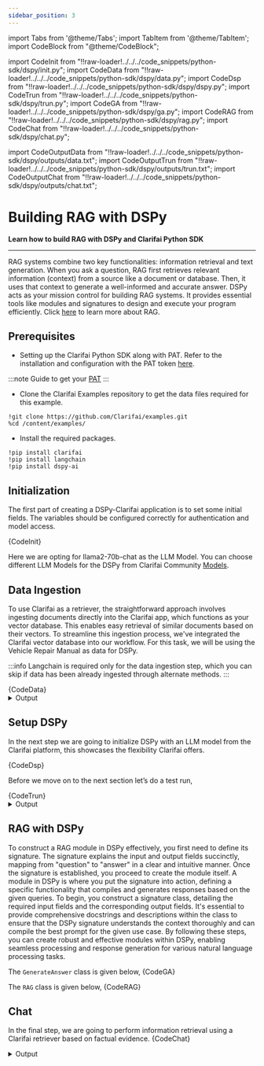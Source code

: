 ```yaml
---
sidebar_position: 3
---
```


import Tabs from '@theme/Tabs';
import TabItem from '@theme/TabItem';
import CodeBlock from "@theme/CodeBlock";

import CodeInit from "!!raw-loader!../../../code_snippets/python-sdk/dspy/init.py";
import CodeData from "!!raw-loader!../../../code_snippets/python-sdk/dspy/data.py";
import CodeDsp from "!!raw-loader!../../../code_snippets/python-sdk/dspy/dspy.py";
import CodeTrun from "!!raw-loader!../../../code_snippets/python-sdk/dspy/trun.py";
import CodeGA from "!!raw-loader!../../../code_snippets/python-sdk/dspy/ga.py";
import CodeRAG from "!!raw-loader!../../../code_snippets/python-sdk/dspy/rag.py";
import CodeChat from "!!raw-loader!../../../code_snippets/python-sdk/dspy/chat.py";


import CodeOutputData from "!!raw-loader!../../../code_snippets/python-sdk/dspy/outputs/data.txt";
import CodeOutputTrun from "!!raw-loader!../../../code_snippets/python-sdk/dspy/outputs/trun.txt";
import CodeOutputChat from "!!raw-loader!../../../code_snippets/python-sdk/dspy/outputs/chat.txt";


# Building RAG with DSPy

**Learn how to build RAG with DSPy and  Clarifai Python SDK**
<hr />

RAG systems combine two key functionalities: information retrieval and text generation. When you ask a question, RAG first retrieves relevant information (context) from a source like a document or database. Then, it uses that context to generate a well-informed and accurate answer. DSPy acts as your mission control for building RAG systems. It provides essential tools like modules and signatures to design and execute your program efficiently.
Click [here](https://www.clarifai.com/blog/what-is-rag-retrieval-augmented-generation) to learn more about RAG.

## Prerequisites

* Setting up the Clarifai Python SDK along with PAT. Refer to the installation and configuration with the PAT token [here](https://docs.clarifai.com/python-sdk/sdk-overview/).

:::note
Guide to get your [PAT](https://docs.clarifai.com/clarifai-basics/authentication/personal-access-tokens)
:::

* Clone the Clarifai Examples repository to get the data files required for this example.
```
!git clone https://github.com/Clarifai/examples.git
%cd /content/examples/
```
* Install the required packages.
```
!pip install clarifai
!pip install langchain
!pip install dspy-ai
```

## Initialization

The first part of creating a DSPy-Clarifai application is to set some initial fields. The variables should be configured correctly for authentication and model access.

<Tabs>
<TabItem value="python" label="Python">
    <CodeBlock className="language-python">{CodeInit}</CodeBlock>
</TabItem>
</Tabs>

Here we are opting for llama2-70b-chat as the LLM Model. You can choose different LLM Models for the DSPy from Clarifai Community [Models](https://clarifai.com/explore/models?filterData=%5B%7B%22field%22%3A%22use_cases%22%2C%22value%22%3A%5B%22llm%22%5D%7D%5D&page=1&perPage=24).


## Data Ingestion

To use Clarifai as a retriever, the straightforward approach involves ingesting documents directly into the Clarifai app, which functions as your vector database. This enables easy retrieval of similar documents based on their vectors. To streamline this ingestion process, we've integrated the Clarifai vector database into our workflow. For this task, we will be using the Vehicle Repair Manual as data for DSPy. 

:::info
Langchain is required only for the data ingestion step, which you can skip if data has been already ingested through alternate methods.
:::

<Tabs>
<TabItem value="python" label="Python">
    <CodeBlock className="language-python">{CodeData}</CodeBlock>
</TabItem>
</Tabs>
<details>
  <summary>Output</summary>
   <CodeBlock className="language-python">{CodeOutputData}</CodeBlock>
</details>



## Setup DSPy

In the next step we are going to initialize DSPy with an LLM model from the Clarifai platform, this showcases the flexibility Clarifai offers. 

<Tabs>
<TabItem value="python" label="Python">
    <CodeBlock className="language-python">{CodeDsp}</CodeBlock>
</TabItem>
</Tabs>

Before we move on to the next section let’s do a test run,

<Tabs>
<TabItem value="python" label="Python">
    <CodeBlock className="language-python">{CodeTrun}</CodeBlock>
</TabItem>
</Tabs>
<details>
  <summary>Output</summary>
   <CodeBlock className="language-python">{CodeOutputTrun}</CodeBlock>
</details>


## RAG with DSPy

To construct a RAG module in DSPy effectively, you first need to define its signature. The signature explains the input and output fields succinctly, mapping from "question" to "answer" in a clear and intuitive manner. Once the signature is established, you proceed to create the module itself. A module in DSPy is where you put the signature into action, defining a specific functionality that compiles and generates responses based on the given queries. To begin, you construct a signature class, detailing the required input fields and the corresponding output fields. It's essential to provide comprehensive docstrings and descriptions within the class to ensure that the DSPy signature understands the context thoroughly and can compile the best prompt for the given use case. By following these steps, you can create robust and effective modules within DSPy, enabling seamless processing and response generation for various natural language processing tasks.

The ```GenerateAnswer``` class is given below,
<Tabs>
<TabItem value="python" label="Python">
    <CodeBlock className="language-python">{CodeGA}</CodeBlock>
</TabItem>
</Tabs>

The ```RAG``` class is given below,
<Tabs>
<TabItem value="python" label="Python">
    <CodeBlock className="language-python">{CodeRAG}</CodeBlock>
</TabItem>
</Tabs>

## Chat

In the final step, we are going to perform information retrieval using a Clarifai retriever based on factual evidence.
<Tabs>
<TabItem value="python" label="Python">
    <CodeBlock className="language-python">{CodeChat}</CodeBlock>
</TabItem>
</Tabs>
<details>
  <summary>Output</summary>
   <CodeBlock className="language-python">{CodeOutputChat}</CodeBlock>
</details>